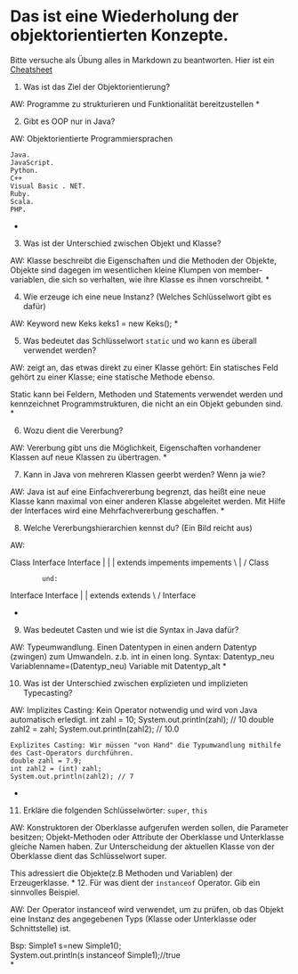 # Das ist eine Wiederholung der objektorientierten Konzepte.

Bitte versuche als Übung alles in Markdown zu beantworten. Hier ist ein [Cheatsheet](https://github.com/adam-p/markdown-here/wiki/Markdown-Cheatsheet)

1. Was ist das Ziel der Objektorientierung?

AW: Programme zu strukturieren und Funktionalität bereitzustellen
 * 

2. Gibt es OOP nur in Java?

AW: Objektorientierte Programmiersprachen

    Java.
    JavaScript.
    Python.
    C++
    Visual Basic . NET.
    Ruby.
    Scala.
    PHP.
 * 

3. Was ist der Unterschied zwischen Objekt und Klasse?

AW: Klasse beschreibt die Eigenschaften und die Methoden der Objekte, Objekte sind dagegen im   wesentlichen kleine Klumpen von member-variablen, die sich so verhalten, wie ihre Klasse es ihnen vorschreibt.
 * 

4. Wie erzeuge ich eine neue Instanz? (Welches Schlüsselwort gibt es dafür)

AW: Keyword new
    Keks keks1 = new Keks();
 * 
 
5. Was bedeutet das Schlüsselwort `static` und wo kann es überall verwendet werden?

AW: zeigt an, das etwas direkt zu einer Klasse gehört: Ein statisches Feld gehört zu einer Klasse; eine statische Methode ebenso.

Static kann bei Feldern, Methoden und Statements verwendet werden und kennzeichnet  Programmstrukturen, die nicht an ein Objekt gebunden sind.  
 * 

6. Wozu dient die Vererbung?

AW: Vererbung gibt uns die Möglichkeit, Eigenschaften vorhandener Klassen auf neue Klassen zu übertragen.
 * 

7. Kann in Java von mehreren Klassen geerbt werden? Wenn ja wie?

AW: Java ist auf eine Einfachvererbung begrenzt, das heißt eine neue Klasse kann maximal von einer anderen Klasse abgeleitet werden.
Mit Hilfe der Interfaces wird eine Mehrfachvererbung geschaffen.
 * 

8. Welche Vererbungshierarchien kennst du? (Ein Bild reicht aus)

AW: 

Class     Interface     Interface
  |           |            |
  extends    impements    impements
         \    |          /
            Class

            und:

Interface   Interface
      |        |
      extends  extends
         \    /
         Interface            

  * 
9. Was bedeutet Casten und wie ist die Syntax in Java dafür?

AW: Typeumwandlung. Einen Datentypen in einen andern Datentyp (zwingen) zum Umwandeln. z.b. 
int in einen long. Syntax: Datentyp_neu Variablenname=(Datentyp_neu) Variable mit Datentyp_alt
  * 

10. Was ist der Unterschied zwischen explizieten und implizieten Typecasting?

AW: Implizites Casting: Kein Operator notwendig und wird von Java automatisch erledigt.
    int zahl = 10;
    System.out.println(zahl); // 10
    double zahl2 = zahl; 
    System.out.println(zahl2); // 10.0

    Explizites Casting: Wir müssen "von Hand" die Typumwandlung mithilfe des Cast-Operators durchführen.
    double zahl = 7.9;
    int zahl2 = (int) zahl;  
    System.out.println(zahl2); // 7
 * 

11. Erkläre die folgenden Schlüsselwörter: `super`, `this`

AW: Konstruktoren der Oberklasse aufgerufen werden sollen, die Parameter besitzen; Objekt-Methoden oder Attribute der Oberklasse und Unterklasse gleiche Namen haben. Zur Unterscheidung der aktuellen Klasse von der Oberklasse dient das Schlüsselwort super.

This adressiert die Objekte(z.B Methoden und Variablen) der Erzeugerklasse.
 * 
12. Für was dient der `instanceof` Operator. Gib ein sinnvolles Beispiel.

AW: Der Operator instanceof wird verwendet, um zu prüfen, ob das Objekt eine Instanz des angegebenen Typs (Klasse oder Unterklasse oder Schnittstelle) ist.

Bsp: Simple1 s=new Simple1();  
 System.out.println(s instanceof Simple1);//true  
 * 

